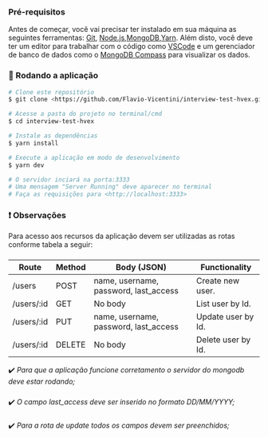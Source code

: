 ### Pré-requisitos

Antes de começar, você vai precisar ter instalado em sua máquina as seguintes ferramentas:
[Git](https://git-scm.com), [Node.js](https://nodejs.org/en/),[MongoDB](https://www.mongodb.com/pt-br),[Yarn](https://classic.yarnpkg.com/lang/en/). 
Além disto, você deve ter um editor para trabalhar com o código como [VSCode](https://code.visualstudio.com/) e um gerenciador de banco de dados como o [MongoDB Compass](https://www.mongodb.com/pt-br/products/compass) para visualizar os dados.

### 🎲 Rodando a aplicação

```bash
# Clone este repositório
$ git clone <https://github.com/Flavio-Vicentini/interview-test-hvex.git>

# Acesse a pasta do projeto no terminal/cmd
$ cd interview-test-hvex

# Instale as dependências
$ yarn install

# Execute a aplicação em modo de desenvolvimento
$ yarn dev

# O servidor inciará na porta:3333
# Uma mensagem "Server Running" deve aparecer no terminal
# Faça as requisições para <http://localhost:3333>
```
### :exclamation: Observações

Para acesso aos recursos da aplicação devem ser utilizadas as rotas conforme tabela a seguir:
###
Route         | Method      |  Body (JSON)                              |      Functionality
------        | -------     |  ----                                     |      --------
/users        |  POST       | name, username, password, last_access     |     Create new user.
/users/:id    |  GET        | No body                                   |     List user by Id.
/users/:id    |  PUT        | name, username, password, last_access     |     Update user by Id.
/users/:id    |  DELETE     | No body                                   |     Delete user by Id.

:heavy_check_mark: *Para que a aplicação funcione corretamento o servidor do mongodb deve estar rodando;*
###
:heavy_check_mark: *O campo last_access deve ser inserido no formato DD/MM/YYYY;*
###
:heavy_check_mark: *Para a rota de update todos os campos devem ser preenchidos;*
